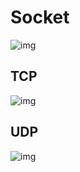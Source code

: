 # Socket

![img](https://static001.geekbang.org/resource/image/60/8c/602d09290bd4f9e0183f530e9653348c.jpg)

## TCP

![img](https://static001.geekbang.org/resource/image/77/92/77d5eeb659d5347874bda5e8f711f692.jpg)

## UDP

![img](https://static001.geekbang.org/resource/image/77/ef/778687d1a02ffc0c24078c33be2ac1ef.jpg)